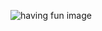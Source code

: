 ![having fun image](https://raw.githubusercontent.com/f3d0rov/f3d0rov/main/tenor.gif "Połoz & Tinnitus - On My Way to Hell plays")
